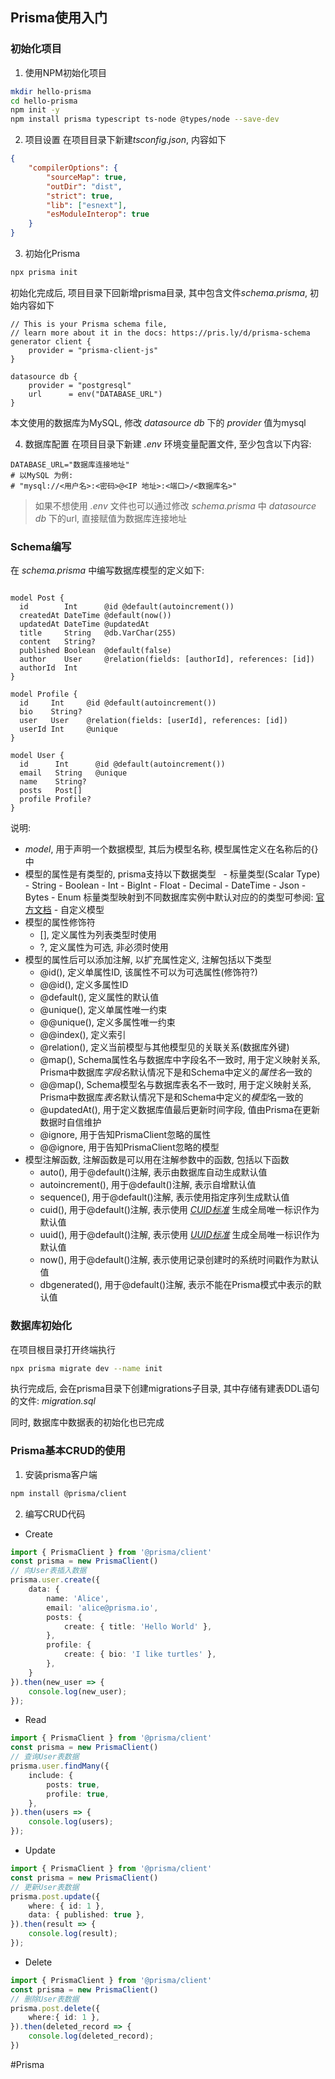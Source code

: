 ## Prisma使用入门

### 初始化项目
1. 使用NPM初始化项目
```bash
mkdir hello-prisma
cd hello-prisma
npm init -y
npm install prisma typescript ts-node @types/node --save-dev
```

2. 项目设置
在项目目录下新建*tsconfig.json*, 内容如下
```json
{
	"compilerOptions": {
		"sourceMap": true,
		"outDir": "dist",
		"strict": true,
		"lib": ["esnext"],
		"esModuleInterop": true
	}
}
```

3. 初始化Prisma
```bash
npx prisma init
```

初始化完成后, 项目目录下回新增prisma目录, 其中包含文件*schema.prisma*, 初始内容如下
```prisma
// This is your Prisma schema file,
// learn more about it in the docs: https://pris.ly/d/prisma-schema
generator client {
	provider = "prisma-client-js"
}

datasource db {
	provider = "postgresql"
	url      = env("DATABASE_URL")
}
```

本文使用的数据库为MySQL, 修改 *datasource db* 下的 *provider* 值为mysql

4. 数据库配置
在项目目录下新建 *.env* 环境变量配置文件, 至少包含以下内容:
```env
DATABASE_URL="数据库连接地址"
# 以MySQL 为例:
# "mysql://<用户名>:<密码>@<IP 地址>:<端口>/<数据库名>"
```

   > 如果不想使用 *.env* 文件也可以通过修改 *schema.prisma* 中 *datasource db* 下的url, 直接赋值为数据库连接地址

### Schema编写
在 *schema.prisma* 中编写数据库模型的定义如下:
```prisma

model Post {
  id        Int      @id @default(autoincrement())
  createdAt DateTime @default(now())
  updatedAt DateTime @updatedAt
  title     String   @db.VarChar(255)
  content   String?
  published Boolean  @default(false)
  author    User     @relation(fields: [authorId], references: [id])
  authorId  Int
}

model Profile {
  id     Int     @id @default(autoincrement())
  bio    String?
  user   User    @relation(fields: [userId], references: [id])
  userId Int     @unique
}

model User {
  id      Int      @id @default(autoincrement())
  email   String   @unique
  name    String?
  posts   Post[]
  profile Profile?
}
```

说明:
- *model*, 用于声明一个数据模型, 其后为模型名称, 模型属性定义在名称后的{}中
- 模型的属性是有类型的, prisma支持以下数据类型
  - 标量类型(Scalar Type)
		- String
		- Boolean
		- Int
		- BigInt
		- Float
		- Decimal
		- DateTime
		- Json
		- Bytes
		- Enum
		标量类型映射到不同数据库实例中默认对应的的类型可参阅: [官方文档](https://www.prisma.io/docs/reference/api-reference/prisma-schema-reference#model-fields)
		- 自定义模型
- 模型的属性修饰符
	- \[\], 定义属性为列表类型时使用
	- ?, 定义属性为可选, 非必须时使用
- 模型的属性后可以添加注解, 以扩充属性定义, 注解包括以下类型
	- @id(), 定义单属性ID, 该属性不可以为可选属性(修饰符?)
	- @@id(), 定义多属性ID
	- @default(), 定义属性的默认值
	- @unique(), 定义单属性唯一约束
	- @@unique(), 定义多属性唯一约束
	- @@index(), 定义索引
	- @relation(), 定义当前模型与其他模型见的关联关系(数据库外键)
	- @map(), Schema属性名与数据库中字段名不一致时, 用于定义映射关系, Prisma中数据库*字段名*默认情况下是和Schema中定义的*属性名*一致的
	- @@map(), Schema模型名与数据库表名不一致时, 用于定义映射关系, Prisma中数据库*表名*默认情况下是和Schema中定义的*模型*名一致的
	- @updatedAt(), 用于定义数据库值最后更新时间字段, 值由Prisma在更新数据时自信维护
	- @ignore, 用于告知PrismaClient忽略的属性
	- @@ignore, 用于告知PrismaClient忽略的模型
- 模型注解函数, 注解函数是可以用在注解参数中的函数, 包括以下函数
	- auto(), 用于@default()注解, 表示由数据库自动生成默认值
	- autoincrement(), 用于@default()注解, 表示自增默认值
	- sequence(), 用于@default()注解, 表示使用指定序列生成默认值
	- cuid(), 用于@default()注解, 表示使用 *[CUID标准](https://github.com/ericelliott/cuid)* 生成全局唯一标识作为默认值
	- uuid(), 用于@default()注解, 表示使用 *[UUID标准](https://en.wikipedia.org/wiki/Universally_unique_identifier)* 生成全局唯一标识作为默认值
	- now(), 用于@default()注解, 表示使用记录创建时的系统时间戳作为默认值
	- dbgenerated(), 用于@default()注解, 表示不能在Prisma模式中表示的默认值

### 数据库初始化
在项目根目录打开终端执行
```bash
npx prisma migrate dev --name init
```

执行完成后, 会在prisma目录下创建migrations子目录, 其中存储有建表DDL语句的文件: *migration.sql*

同时, 数据库中数据表的初始化也已完成

### Prisma基本CRUD的使用
1. 安装prisma客户端
```bash
npm install @prisma/client
```
2. 编写CRUD代码

- Create
```typescript
import { PrismaClient } from '@prisma/client'
const prisma = new PrismaClient()
// 向User表插入数据
prisma.user.create({
	data: {
		name: 'Alice',
		email: 'alice@prisma.io',
		posts: {
			create: { title: 'Hello World' },
		},
		profile: {
			create: { bio: 'I like turtles' },
		},
	}
}).then(new_user => {
	console.log(new_user);
});
```

- Read
```typescript
import { PrismaClient } from '@prisma/client'
const prisma = new PrismaClient()
// 查询User表数据
prisma.user.findMany({
	include: {
		posts: true,
		profile: true,
	},
}).then(users => {
	console.log(users);
});
```

- Update
```typescript
import { PrismaClient } from '@prisma/client'
const prisma = new PrismaClient()
// 更新User表数据
prisma.post.update({
	where: { id: 1 },
	data: { published: true },
}).then(result => {
	console.log(result);
});
```

- Delete
```typescript
import { PrismaClient } from '@prisma/client'
const prisma = new PrismaClient()
// 删除User表数据
prisma.post.delete({
	where:{ id: 1 },
}).then(deleted_record => {
	console.log(deleted_record);
})
```

#Prisma